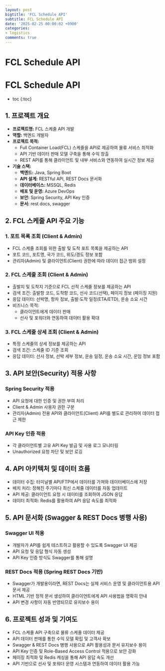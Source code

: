 ```yaml
---
layout: post
bigtitle: 'FCL Schedule API'
subtitle: FCL Schedule API
date: '2025-02-25 00:00:02 +0900'
categories:
- logistics
comments: true
---
```


# FCL Schedule API

# FCL Schedule API
* toc
{:toc}


## 1. 프로젝트 개요
+ **프로젝트명:** FCL 스케줄 API 개발
+ **역할:** 백엔드 개발자
+ **프로젝트 목적:**
  + Full Container Load(FCL) 스케줄을 API로 제공하여 물류 서비스 최적화
  + API 기반 데이터 판매 모델 구축을 통해 수익 창출
  + REST API를 통해 클라이언트 및 내부 서비스와 연동하여 실시간 정보 제공
+ **기술 스택:**
  + **백엔드:** Java, Spring Boot
  + **API 설계:** RESTful API, REST Docs 문서화
  + **데이터베이스:** MSSQL, Redis
  + **배포 및 운영:** Azure DevOps
  + **보안:**  Spring Security, API Key 인증 
  + **문서:** rest docs, swagger

## 2. FCL 스케줄 API 주요 기능

### 1. 포트 목록 조회 (Client & Admin)
- FCL 스케줄 조회를 위한 출발 및 도착 포트 목록을 제공하는 API
- 포트 코드, 포트명, 국가 코드, 위도/경도 정보 포함
- 관리자(Admin) 및 클라이언트(Client) 권한에 따라 데이터 접근 범위 설정

### 2. FCL 스케줄 조회 (Client & Admin)
- 출발지 및 도착지 기준으로 FCL 선적 스케줄 정보를 제공하는 API
- 검색 조건: 출발항 코드, 도착항 코드, 선사 코드(선택), 페이지 정보 (페이징 지원)
- 응답 데이터: 선박명, 항차 정보, 출발·도착 일정(ETA/ETD), 운송 소요 시간
- 비즈니스 목적:
  + 클라이언트에게 데이터 판매
  + 선사 및 포워더와 연동하여 데이터 활용 확대

### 3. FCL 스케줄 상세 조회 (Client & Admin)
- 특정 스케줄의 상세 정보를 제공하는 API
- 검색 조건: 스케줄 ID 기준 조회
- 응답 데이터: 선사 정보, 선박 세부 정보, 운송 일정, 운송 소요 시간, 운임 정보 포함


## 3. API 보안(Security) 적용 사항

### Spring Security 적용
- API 요청에 대한 인증 및 권한 부여 처리
- Client & Admin 사용자 권한 구분
- 관리자(Admin) 전용 API와 클라이언트(Client) API를 별도로 관리하여 데이터 접근 제한  

### API Key 인증 적용
- 각 클라이언트별 고유 API Key 발급 및 사용 로그 모니터링
- Unauthorized 요청 차단 및 보안 로깅  

## 4. API 아키텍처 및 데이터 흐름
- 데이터 수집: 터미널별 API/FTP에서 데이터를 가져와 데이터베이스에 저장
- 배치 처리: 정해진 주기마다 최신 스케줄 데이터를 자동 업데이트
- API 제공: 클라이언트 요청 시 데이터를 조회하여 JSON 응답
- 데이터 최적화: Redis를 활용하여 API 응답 속도를 최적화  

## 5. API 문서화 (Swagger & REST Docs 병행 사용)
### Swagger UI 적용
- 개발자가 API를 쉽게 테스트하고 활용할 수 있도록 Swagger UI 제공
- API 요청 및 응답 형식 자동 생성
- API Key 인증 방식도 Swagger를 통해 설명

### REST Docs 적용 (Spring REST Docs 기반)
- Swagger가 개발용이라면, REST Docs는 실제 서비스 운영 및 클라이언트용 API 문서 제공
- HTML 기반 정적 문서 생성하여 클라이언트에게 API 사용법을 명확히 안내
- API 변경 사항이 자동 반영되므로 유지보수 용이

## 6. 프로젝트 성과 및 기여도
+ FCL 스케줄 API 구축으로 물류 스케줄 데이터 제공  
+ API 데이터 판매를 통한 수익 모델 확립 및 고객사 확보  
+ Swagger & REST Docs 병행 사용으로 API 활용성과 문서 유지보수 용이  
+ API Key 인증 및 Role-Based Access Control 적용으로 보안 강화  
+ 페이징 최적화 및 Redis 캐싱을 통해 API 응답 속도 개선  
+ API 기반으로 선사 및 포워더 운영 시스템과 연동하여 데이터 활용 가능  

